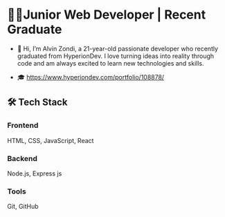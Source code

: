 # 👨‍💻Junior Web Developer | Recent Graduate

- 👋 Hi, I’m Alvin Zondi, a 21-year-old passionate developer who recently graduated from HyperionDev. I love turning ideas into reality through code and am always excited to learn new technologies and skills.
  
- 🎓 https://www.hyperiondev.com/portfolio/108878/
  
## 🛠️ Tech Stack

### Frontend

HTML, CSS, JavaScript, React

### Backend

Node.js, Express js

### Tools

Git, GitHub

